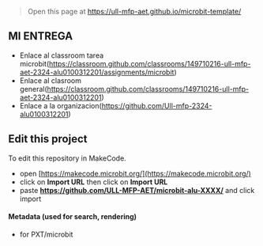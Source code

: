 
> Open this page at <https://ull-mfp-aet.github.io/microbit-template/>
> 
## MI ENTREGA
* Enlace al classroom tarea microbit(https://classroom.github.com/classrooms/149710216-ull-mfp-aet-2324-alu0100312201/assignments/microbit)
* Enlace al clasroom general(https://classroom.github.com/classrooms/149710216-ull-mfp-aet-2324-alu0100312201)
* Enlace a la organizacion(https://github.com/Ull-mfp-2324-alu0100312201)


## Edit this project

To edit this repository in MakeCode.

* open [https://makecode.microbit.org/](https://makecode.microbit.org/)
* click on **Import URL** then click on **Import URL**
* paste **https://github.com/ULL-MFP-AET/microbit-alu-XXXX/** and click import

#### Metadata (used for search, rendering)

* for PXT/microbit


<script src="https://makecode.com/gh-pages-embed.js">
</script>
<script>makeCodeRender("{{ site.makecode.home_url }}", "{{ site.github.owner_name }}/{{ site.github.repository_name }}");
</script>
